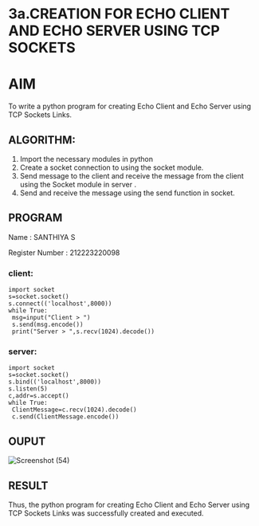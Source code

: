 # 3a.CREATION FOR ECHO CLIENT AND ECHO SERVER USING TCP SOCKETS
# AIM
To write a python program for creating Echo Client and Echo Server using TCP
Sockets Links.
## ALGORITHM:
1. Import the necessary modules in python
2. Create a socket connection to using the socket module.
3. Send message to the client and receive the message from the client using the Socket module in
 server .
4. Send and receive the message using the send function in socket.
## PROGRAM
Name : SANTHIYA S

Register Number : 212223220098
### client:
```
import socket
s=socket.socket()
s.connect(('localhost',8000))
while True:
 msg=input("Client > ")
 s.send(msg.encode())
 print("Server > ",s.recv(1024).decode())
```
### server:
```
import socket
s=socket.socket()
s.bind(('localhost',8000))
s.listen(5)
c,addr=s.accept()
while True:
 ClientMessage=c.recv(1024).decode()
 c.send(ClientMessage.encode())
```
## OUPUT
![Screenshot (54)](https://github.com/ADARSH778/3a.Sockets_Creation_for_Echo_Client_and_Echo_Server/assets/149347361/91fc01ee-1c15-4341-ac26-be022a6fc501)

## RESULT
Thus, the python program for creating Echo Client and Echo Server using TCP Sockets Links 
was successfully created and executed.
